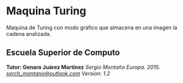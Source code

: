 # Maquina Turing
Maquina de Turing con modo gráfico que almacena en una imagen la cadena analizada.

Escuela Superior de Computo
---------------------------
**Tutor: Genaro Juárez Martínez**
*Sergio Montaño Europa. 2015.* 
*serch_montano@outlook.com* 
*Version: 1.2*